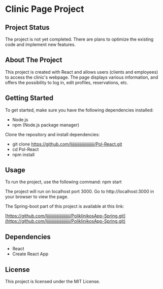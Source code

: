 # Clinic Page Project

## Project Status

The project is not yet completed. There are plans to optimize the existing code and implement new features.

## About The Project

This project is created with React and allows users (clients and employees) to access the clinic's webpage. The page displays various information, and offers the possibility to log in, edit profiles, reservations, etc.

## Getting Started

To get started, make sure you have the following dependencies installed:

- Node.js
- npm (Node.js package manager)

Clone the repository and install dependencies:
- git clone https://github.com/ljjjjjjjjjjjjjjjjjjjjjj/Pol-React.git
- cd Pol-React
- npm install


## Usage

To run the project, use the following command: npm start

The project will run on localhost port 3000. Go to http://localhost:3000 in your browser to view the page.

The Spring-boot part of this project is available at this link:

[https://github.com/ljjjjjjjjjjjjjjjjjjjjjj/PoliklinikosApp-Spring.git](https://github.com/ljjjjjjjjjjjjjjjjjjjjjj/PoliklinikosApp-Spring.git)

## Dependencies

- React
- Create React App

## License

This project is licensed under the MIT License.
